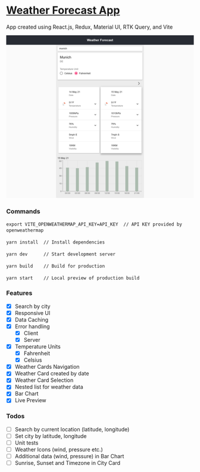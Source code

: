 # [Weather Forecast App](https://weather-forecast-sooty.vercel.app/)

App created using React.js, Redux, Material UI, RTK Query, and Vite

![App screenshot](screenshot.png)

### Commands

```
export VITE_OPENWEATHERMAP_API_KEY=API_KEY  // API KEY provided by openweathermap

yarn install  // Install dependencies

yarn dev      // Start development server

yarn build    // Build for production

yarn start    // Local preview of production build
```

### Features

- [x] Search by city
- [x] Responsive UI
- [x] Data Caching
- [x] Error handling
  - [x] Client
  - [x] Server
- [x] Temperature Units
  - [x] Fahrenheit
  - [x] Celsius
- [x] Weather Cards Navigation
- [x] Weather Card created by date
- [x] Weather Card Selection
- [x] Nested list for weather data
- [x] Bar Chart
- [x] Live Preview

### Todos

- [ ] Search by current location (latitude, longitude)
- [ ] Set city by latitude, longitude
- [ ] Unit tests
- [ ] Weather Icons (wind, pressure etc.)
- [ ] Additional data (wind, pressure) in Bar Chart
- [ ] Sunrise, Sunset and Timezone in City Card 
